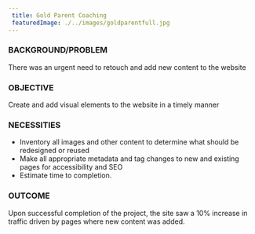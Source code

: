 ```yaml
---
 title: Gold Parent Coaching
 featuredImage: ./../images/goldparentfull.jpg
---
```

### BACKGROUND/PROBLEM
There was an urgent need to retouch and add new content to the website

### OBJECTIVE
Create and add visual elements to the website in a timely manner

### NECESSITIES
<ul class="li-style">
<li>Inventory all images and other content to determine what should be redesigned or reused</li>
<li>Make all appropriate metadata and tag changes to new and existing pages for accessibility and SEO</li>
<li>Estimate time to completion.</li>
</ul>

### OUTCOME
Upon successful completion of the project, the site saw a 10% increase in traffic driven by pages where new content was added.